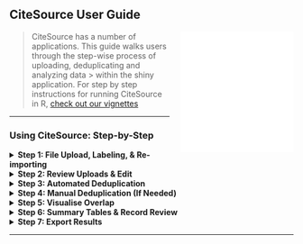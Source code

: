 ## CiteSource User Guide

<img src="CS.gif" width="200" style="float: right; margin-left: 20px; margin-bottom: 10px;"/>

> CiteSource has a number of applications. This guide walks users through the step-wise process of uploading, deduplicating and analyzing data > within the shiny application. For step by step instructions for running CiteSource in R, [check out our vignettes](https://www.eshackathon.org/CiteSource/articles/)
---

### Using CiteSource: Step-by-Step

<details>
  <summary><strong>Step 1: File Upload, Labeling, & Re-importing</strong></summary>

> **Standard Upload:**
>
> * Navigate to the 'File upload' tab.
> * Use the 'Set Label for Uploaded File(s)' dropdown to select the appropriate stage for the file(s) you are about to upload (e.g., `search`, `screened`, or `final`). This label helps organize records, especially for phase analysis and some summary tables.
> * Click the file input area ('Browse...') to select one or more citation files from your computer. Supported formats are `.ris`, `.bib`, and `.txt`.
> * The label you selected will be applied to all citation records within the file(s) uploaded in that specific action.
>
> **Re-importing Previously Processed Data:**
>
> * If you have previously exported data from CiteSource as a `.ris` or `.csv` file (these exported files contain special `cite_` columns), you can re-upload this file directly.
> * On the 'File upload' tab, use the 'OR: Re-upload an .ris or .csv exported from CiteSource' file input.
> * This bypasses the initial upload processing and deduplication steps (Steps 3 & 4), allowing you to proceed directly to the 'Visualise' and 'Tables' tabs with your previously processed data.
>
> * **NOTE**: Raw citation exports from some platforms (e.g.OVID) may be incompatible due to abnormal .ris field use or structuring. If you are having issues, please be sure to try importing them using citation software (e.g. Zotero, EndNote) and exporting them before uploading to CiteSource.*

</details>

<details>
  <summary><strong>Step 2: Review Uploads & Edit</strong></summary>

> * After uploading citations, a summary table appears in the main panel showing each file, its detected record count, and the assigned source name, label, and string.
> * To correct the auto-assigned source name, or to change the label or string for *all* records from a specific file after upload, you can double-click the corresponding cell in the table and type the new value.

</details>

<details>
  <summary><strong>Step 3: Automated Deduplication</strong></summary>

> * Navigate to the 'Deduplicate' tab and ensure you are on the 'Automated deduplication' sub-tab.
> * Click the 'Find duplicates' button.
> * CiteSource will process all the records you've uploaded. It compares metadata fields (like DOI, title, authors, journal, year, volume, pages) to identify potential duplicates both *within* the same source file (internal deduplication) and *across* different source files (external deduplication).
> * A pop-up message will summarize the results, indicating the number of unique records found and if any potential duplicates require manual review.

</details>

<details>
  <summary><strong>Step 4: Manual Deduplication (If Needed)</strong></summary>

> * If the summary message from Step 3 indicates potential duplicates need review, or if you want to manually inspect potential matches, go to the 'Manual deduplication' sub-tab.
> * Pairs of records identified as potential duplicates are displayed. Each row represents a pair, showing selected metadata side-by-side (e.g., Title 1 vs. Title 2).
> * Use the 'Choose columns' filter dropdown (filter icon) above the table to select which metadata fields (e.g., author, year, abstract) you want to see for comparison.
> * Carefully review each pair. If you determine a pair represents the *same* underlying citation, click on that row to select it.
> * After selecting all rows that are true duplicates, click the 'Remove additional duplicates' button (this button only appears after you select at least one row). This merges the selected pairs, keeping only one unique record with combined metadata.
> * If you finish reviewing or decide no manual merging is needed, click 'Go to visualisations'.

</details>

<details>
  <summary><strong>Step 5: Visualise Overlap</strong></summary>

> * Navigate to the 'Visualise' tab.
> * Use the sidebar controls to tailor the analysis:
>     * **Choose comparison type:** Select whether you want to compare overlap based on 'sources' (original files/databases), 'labels' (e.g., search vs screened), or 'strings' (if used).
>     * **Filter data:** Select specific sources, labels, or strings to include in the visualizations.
> * Explore the generated plots:
>     * **Heatmap:** This matrix shows pairwise overlap. Each cell represents the number of citations shared between two groups (the groups depend on your chosen comparison type). Darker cells indicate higher overlap. Hover over cells to see exact counts. It helps quickly identify pairs with significant commonality.
>     * **Upset Plot:** This plot visualizes intersections among multiple groups simultaneously. The large bottom bar chart shows the number of citations unique to specific combinations of groups (e.g., found only in Source A, or found in both Source A and B but not C). The smaller top bar chart shows the total number of unique citations in each individual group. It's excellent for understanding complex overlap patterns involving more than two groups.
>     * **Phase Analysis Plot:** This plot is most useful when comparing by 'labels' representing stages (e.g., `search`, `screened`, `final`). It shows the total number of records at each stage, broken down into those that are unique (first identified at that stage) versus those that were already found in a previous stage (duplicates relative to earlier stages). It helps visualize the yield and deduplication effectiveness across a review workflow.
> * Use the 'Download' buttons above each plot to save them as image files.

</details>

<details>
  <summary><strong>Step 6: Summary Tables & Record Review</strong></summary>

> * Navigate to the 'Tables' tab.
> * Use the sidebar filters (Sources, Labels, Strings) to select the subset of data you want summarized.
> * Generate specific summary tables by clicking the corresponding 'Generate...' button:
>     * **Initial Records Table:** Provides a high-level count based on the earliest phase (typically records labeled `search`). Shows the total uploaded records for that phase. This table distinguishes between the number of uploaded records andduplicates found *within* the each source file. 
>     * **Detailed Record Table:** Breaks down the citation counts by individual source/method (within your selected filters). For each set of records, it shows how many citations were unique to that set and how many were also found in other sets. This helps identify which sources/methods contributed the most unique records and which have a high level of overlap.
>     * **Precision/Sensitivity Table:** Calculates performance metrics, requiring data labeled as `final` to be present and selected. It compares each source, method, or search string against this 'final' set. 'Precision' tells you what proportion of records retrieved by a source were actually relevant ('final' records). 'Sensitivity' (or Recall) tells you what proportion of all relevant ('final') records were found by that specific source. Useful for evaluating search strategy performance.
>     * **Review individual records:** Click 'Generate the table' on the "Review individual records" sub-tab to view the detailed, deduplicated citation list. This table may take a while to load if you have a large number of records. 
>
> **Using the Interactive Record Table:**
>
>     * **Expand/Collapse Row:** Click the `⊕` symbol in a row to view the full APA reference. Click `⊖` to hide it again.
>     * **Sort by Single Column:** Click any column header (like 'Citation' or a source name) to sort the table by that column's values. Click the header again to reverse the sort order.
>     * **Sort by Multiple Columns:** Click the primary column header you want to sort by. Then, hold down the **Shift** key on your keyboard and click a second column header. You can repeat this for more sorting levels.
>     * **Filter/Search:** Type into the search box located at the top-right of the table to dynamically filter records based on any information displayed.
>     * **Download Data:** Click the 'Download CSV' button (located above the table, next to 'Print') to save the data currently shown in the table (including applied filters) as a CSV file.

</details>

<details>
  <summary><strong>Step 7: Export Results</strong></summary>

> * Navigate to the 'Export' tab.
> * This tab becomes active after you have run the deduplication process (Step 3).
> * Click the button corresponding to your desired file format: 'Download csv', 'Download RIS', or 'Download BibTex'.
> * The custom metadata is embedded directly into fields within the export files (e.g., using C1, C2, C7, C8, DB fields in `.ris` format)
> * This will save the final dataset of unique citations (after both automated and any manual deduplication). 
> * **Note:** Only `.csv` and `.ris` files can be re-imported later.

</details>

---